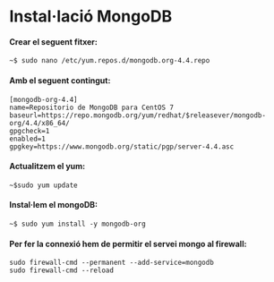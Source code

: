 # Instal·lació MongoDB
#### Crear el seguent fitxer:
    ~$ sudo nano /etc/yum.repos.d/mongodb.org-4.4.repo
#### Amb el seguent contingut:
    [mongodb-org-4.4]
    name=Repositorio de MongoDB para CentOS 7
    baseurl=https://repo.mongodb.org/yum/redhat/$releasever/mongodb-org/4.4/x86_64/
    gpgcheck=1
    enabled=1
    gpgkey=https://www.mongodb.org/static/pgp/server-4.4.asc
#### Actualitzem el yum:
    ~$sudo yum update
    
#### Instal·lem el mongoDB:    
    ~$ sudo yum install -y mongodb-org
    
#### Per fer la connexió hem de permitir el servei mongo al firewall:
    sudo firewall-cmd --permanent --add-service=mongodb
    sudo firewall-cmd --reload
